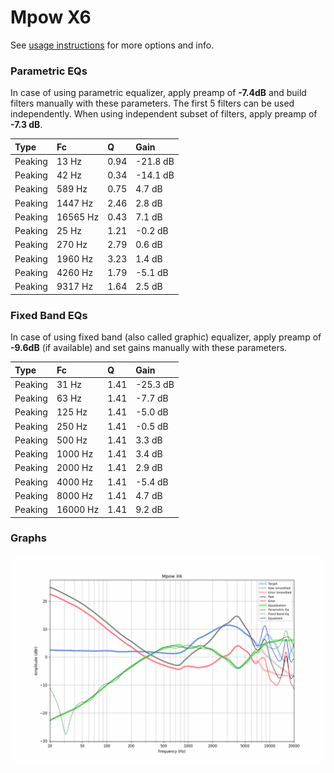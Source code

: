 # Mpow X6
See [usage instructions](https://github.com/jaakkopasanen/AutoEq#usage) for more options and info.

### Parametric EQs
In case of using parametric equalizer, apply preamp of **-7.4dB** and build filters manually
with these parameters. The first 5 filters can be used independently.
When using independent subset of filters, apply preamp of **-7.3 dB**.

| Type    | Fc       |    Q | Gain     |
|:--------|:---------|:-----|:---------|
| Peaking | 13 Hz    | 0.94 | -21.8 dB |
| Peaking | 42 Hz    | 0.34 | -14.1 dB |
| Peaking | 589 Hz   | 0.75 | 4.7 dB   |
| Peaking | 1447 Hz  | 2.46 | 2.8 dB   |
| Peaking | 16565 Hz | 0.43 | 7.1 dB   |
| Peaking | 25 Hz    | 1.21 | -0.2 dB  |
| Peaking | 270 Hz   | 2.79 | 0.6 dB   |
| Peaking | 1960 Hz  | 3.23 | 1.4 dB   |
| Peaking | 4260 Hz  | 1.79 | -5.1 dB  |
| Peaking | 9317 Hz  | 1.64 | 2.5 dB   |

### Fixed Band EQs
In case of using fixed band (also called graphic) equalizer, apply preamp of **-9.6dB**
(if available) and set gains manually with these parameters.

| Type    | Fc       |    Q | Gain     |
|:--------|:---------|:-----|:---------|
| Peaking | 31 Hz    | 1.41 | -25.3 dB |
| Peaking | 63 Hz    | 1.41 | -7.7 dB  |
| Peaking | 125 Hz   | 1.41 | -5.0 dB  |
| Peaking | 250 Hz   | 1.41 | -0.5 dB  |
| Peaking | 500 Hz   | 1.41 | 3.3 dB   |
| Peaking | 1000 Hz  | 1.41 | 3.4 dB   |
| Peaking | 2000 Hz  | 1.41 | 2.9 dB   |
| Peaking | 4000 Hz  | 1.41 | -5.4 dB  |
| Peaking | 8000 Hz  | 1.41 | 4.7 dB   |
| Peaking | 16000 Hz | 1.41 | 9.2 dB   |

### Graphs
![](./Mpow%20X6.png)